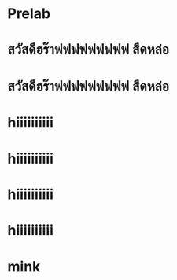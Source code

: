 # Prelab
# สวัสดีฮร๊าฟฟฟฟฟฟฟฟฟ สึดหล่อ
# สวัสดีฮร๊าฟฟฟฟฟฟฟฟฟ สึดหล่อ
# hiiiiiiiiii
# hiiiiiiiiii
# hiiiiiiiiii
# hiiiiiiiiii
# mink